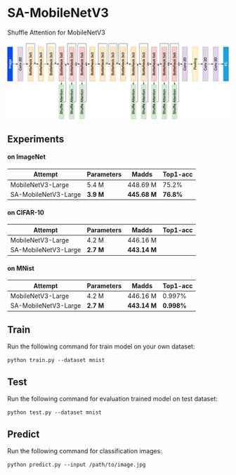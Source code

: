 # SA-MobileNetV3
Shuffle Attention for MobileNetV3

![model arch](images/model_arch.png)

## Experiments

#### on ImageNet

Attempt | Parameters | Madds | Top1-acc
--- | --- | --- | --- |
MobileNetV3-Large | 5.4 M | 448.69 M | 75.2%  | 
SA-MobileNetV3-Large | **3.9 M** | **445.68 M** | **76.8%** |

#### on CIFAR-10

Attempt | Parameters | Madds | Top1-acc |
--- | --- | --- | --- |
MobileNetV3-Large| 4.2 M | 446.16 M |  |
SA-MobileNetV3-Large | **2.7 M** | **443.14 M** |  |

#### on MNist

Attempt | Parameters | Madds | Top1-acc |
--- | --- | --- | --- |
MobileNetV3-Large | 4.2 M | 446.16 M | 0.997% |
SA-MobileNetV3-Large | **2.7 M** | **443.14 M** | **0.998%** |

## Train

Run the following command for train model on your own dataset:
```
python train.py --dataset mnist 
```

## Test

Run the following command for evaluation trained model on test dataset:
```
python test.py --dataset mnist
```

## Predict

Run the following command for classification images:
```
python predict.py --input /path/to/image.jpg 
```

